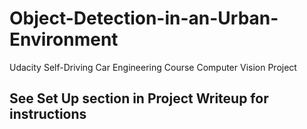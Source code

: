 # Object-Detection-in-an-Urban-Environment
Udacity Self-Driving Car Engineering Course Computer Vision Project

## See Set Up section in Project Writeup for instructions
